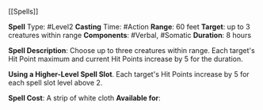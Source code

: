 [[Spells]]

**Spell** Type: #Level2
**Casting** Time: #Action
**Range**: 60 feet
**Target**: up to 3 creatures within range
**Components**: #Verbal, #Somatic
**Duration**: 8 hours

**Spell Description**: 
Choose up to three creatures within range. Each target's Hit Point maximum and current Hit Points increase by 5 for the duration. 

**Using a Higher-Level Spell Slot**. Each target's Hit
Points increase by 5 for each spell slot level above 2.

**Spell Cost**: A strip of white cloth
**Available for**: